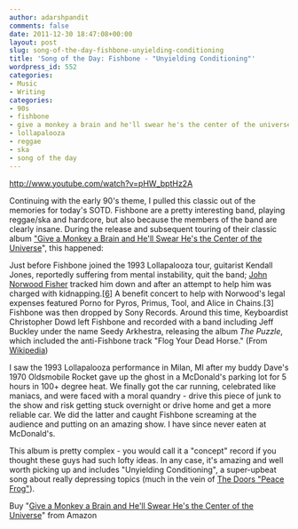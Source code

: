 ```yaml
---
author: adarshpandit
comments: false
date: 2011-12-30 18:47:08+00:00
layout: post
slug: song-of-the-day-fishbone-unyielding-conditioning
title: 'Song of the Day: Fishbone - "Unyielding Conditioning"'
wordpress_id: 552
categories:
- Music
- Writing
categories:
- 90s
- fishbone
- give a monkey a brain and he'll swear he's the center of the universe
- lollapalooza
- reggae
- ska
- song of the day
---
```


http://www.youtube.com/watch?v=pHW_bptHz2A

Continuing with the early 90's theme, I pulled this classic out of the memories for today's SOTD. Fishbone are a pretty interesting band, playing reggae/ska and hardcore, but also because the members of the band are clearly insane. During the release and subsequent touring of their classic album ["Give a Monkey a Brain and He'll Swear He's the Center of the Universe](http://www.amazon.com/gp/product/B0000028PD/ref=as_li_ss_il?ie=UTF8&tag=whmomyth-20&linkCode=as2&camp=1789&creative=390957&creativeASIN=B0000028PD)", this happened:


Just before Fishbone joined the 1993 Lollapalooza tour, guitarist Kendall Jones, reportedly suffering from mental instability, quit the band; [John Norwood Fisher](http://en.wikipedia.org/wiki/John_Norwood_Fisher) tracked him down and after an attempt to help him was charged with kidnapping.[[6]](http://en.wikipedia.org/wiki/Fishbone#cite_note-5) A benefit concert to help with Norwood's legal expenses featured Porno for Pyros, Primus, Tool, and Alice in Chains.[3] Fishbone was then dropped by Sony Records. Around this time, Keyboardist Christopher Dowd left Fishbone and recorded with a band including Jeff Buckley under the name Seedy Arkhestra, releasing the album _The Puzzle_, which included the anti-Fishbone track "Flog Your Dead Horse." (From [Wikipedia](http://en.wikipedia.org/wiki/Fishbone))


I saw the 1993 Lollapalooza performance in Milan, MI after my buddy Dave's 1970 Oldsmobile Rocket gave up the ghost in a McDonald's parking lot for 5 hours in 100+ degree heat. We finally got the car running, celebrated like maniacs, and were faced with a moral quandry - drive this piece of junk to the show and risk getting stuck overnight or drive home and get a more reliable car. We did the latter and caught Fishbone screaming at the audience and putting on an amazing show. I have since never eaten at McDonald's.

This album is pretty complex - you would call it a "concept" record if you thought these guys had such lofty ideas. In any case, it's amazing and well worth picking up and includes "Unyielding Conditioning", a super-upbeat song about really depressing topics (much in the vein of [The Doors "Peace Frog"](http://www.youtube.com/watch?v=X34JarNjoIU)).

Buy "[Give a Monkey a Brain and He'll Swear He's the Center of the Universe](http://www.amazon.com/gp/product/B0000028PD/ref=as_li_ss_il?ie=UTF8&tag=whmomyth-20&linkCode=as2&camp=1789&creative=390957&creativeASIN=B0000028PD)" from Amazon
